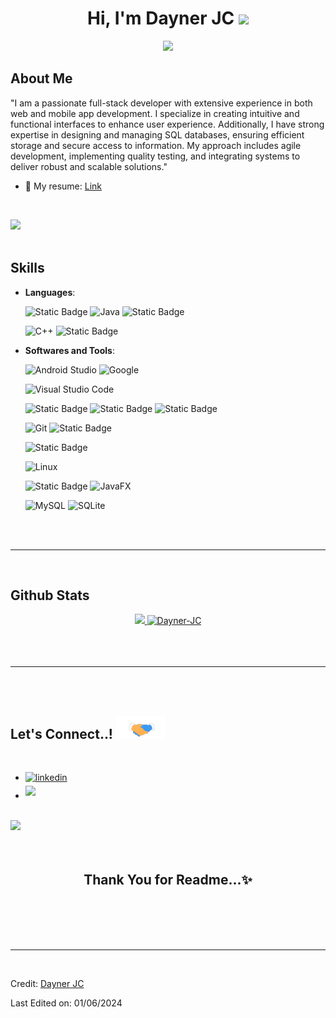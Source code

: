 
<h1 align="center"><b>Hi, I'm Dayner JC</b> <img src="https://media.giphy.com/media/hvRJCLFzcasrR4ia7z/giphy.gif" width="35"></h1>

<p align="center">
  <a href="https://github.com/DenverCoder1/readme-typing-svg"><img src="https://readme-typing-svg.herokuapp.com?font=Time+New+Roman&color=cyan&size=25&center=true&vCenter=true&width=750&height=150&lines=Mobile+Developer..&hearts;"></a>
</p>

## About Me

"I am a passionate full-stack developer with extensive experience in both web and mobile app development. I specialize in creating intuitive and functional interfaces to enhance user experience. Additionally, I have strong expertise in designing and managing SQL databases, ensuring efficient storage and secure access to information. My approach includes agile development, implementing quality testing, and integrating systems to deliver robust and scalable solutions."
- 📄 My resume: [Link](https://www.canva.com/design/DAGJu7Kw9xQ/J5Ojo8AfFRt1Ks76Yxe0Bg/edit?utm_content=DAGJu7Kw9xQ&utm_campaign=designshare&utm_medium=link2&utm_source=sharebutton)

<br>

<img src="https://user-images.githubusercontent.com/73097560/115834477-dbab4500-a447-11eb-908a-139a6edaec5c.gif"><br><br>

## Skills

<p align="center">

- **Languages**:

    ![Static Badge](https://img.shields.io/badge/Kotlin-white?style=for-the-badge&logo=kotlin)
    ![Java](https://img.shields.io/badge/java-%23ED8B00.svg?style=for-the-badge&logo=openjdk&logoColor=white)
    ![Static Badge](https://img.shields.io/badge/Dart-blue?style=for-the-badge&logo=dart)


    ![C++](https://img.shields.io/badge/C++%20-%2300599C.svg?style=for-the-badge&logo=c%2B%2B&logoColor=white)
    ![Static Badge](https://img.shields.io/badge/SQL-black?style=for-the-badge&logo=SQL)

- **Softwares and Tools**:

    ![Android Studio](https://img.shields.io/badge/android%20studio-346ac1?style=for-the-badge&logo=android%20studio&logoColor=white)
    ![Google](https://img.shields.io/badge/google-%234285F4.svg?style=for-the-badge&logo=google&logoColor=white)

  
    ![Visual Studio Code](https://img.shields.io/badge/Visual%20Studio%20Code-0078d7.svg?style=for-the-badge&logo=visual-studio-code&logoColor=white)


    ![Static Badge](https://img.shields.io/badge/Firebase-yellow?style=for-the-badge&logo=Firebase)
    ![Static Badge](https://img.shields.io/badge/Firestore-blue?style=for-the-badge&logo=Fire%20Store)
    ![Static Badge](https://img.shields.io/badge/ci%2Fcd-red?style=for-the-badge&logo=CI%2FCD)

  
    ![Git](https://img.shields.io/badge/git-%23F05033.svg?style=for-the-badge&logo=git&logoColor=white)
    ![Static Badge](https://img.shields.io/badge/GitHub-Dayner_JC-white?style=for-the-badge&logo=GitHub&logoColor=Black)


    ![Static Badge](https://img.shields.io/badge/Flutter-blue?style=for-the-badge&logo=Flutter)

  
    ![Linux](https://img.shields.io/badge/Linux-FCC624?style=for-the-badge&logo=linux&logoColor=black)

  
    ![Static Badge](https://img.shields.io/badge/Spring_Framework-black?style=for-the-badge&logo=Spring)
    ![JavaFX](https://img.shields.io/badge/javafx-%23FF0000.svg?style=for-the-badge&logo=javafx&logoColor=white)

  
    ![MySQL](https://img.shields.io/badge/mysql-4479A1.svg?style=for-the-badge&logo=mysql&logoColor=white)
    ![SQLite](https://img.shields.io/badge/sqlite-%2307405e.svg?style=for-the-badge&logo=sqlite&logoColor=white)

</p>

<br>
<br>

-----

<br>


## Github Stats 

<div align="center">

<a href="https://github.com/Dayner-JC">
  <img src="https://github-readme-stats.vercel.app/api?username=Dayner-JC&include_all_commits=true&count_private=true&show_icons=true&line_height=20&title_color=7A7ADB&icon_color=2234AE&text_color=D3D3D3&bg_color=0,000000,130F40" width="450"/>
  <img src="https://github-readme-stats.vercel.app/api/top-langs?username=Dayner-JC&show_icons=true&locale=en&layout=compact&line_height=20&title_color=7A7ADB&icon_color=2234AE&text_color=D3D3D3&bg_color=0,000000,130F40" width="375"  alt="Dayner-JC"/>
</a>

</a>
</div>

<br>
<br>
<br>

-----

<br>
<br>

## Let's Connect..! <img src="https://github.com/0xAbdulKhalid/0xAbdulKhalid/raw/main/assets/mdImages/handshake.gif" width ="80">
<br>
<div align='left'>

<ul>

<li>
<a href="https://www.linkedin.com/in/daynerjcespedes" target="_blank">
<img src="https://img.shields.io/badge/Linkedin-Dayner_JC-blue?style=for-the-badge&logo=Linkedin&logoColor=Black" alt=linkedin style="margin-bottom: 5px;"/>
</a>
</li>

<li>
<a href="mailto:daynercespedes4@gmail.com" target="_blank">
<img src="https://img.shields.io/badge/Mail%3A-_daynercespedes4%40gmail.com-white?style=flat-square&logo=Gmail&logoColor=Black" t=mail style="margin-bottom: 5px;" />
</a>
</li>
	
</ul>
</div>

<br>
<img src="https://user-images.githubusercontent.com/73097560/115834477-dbab4500-a447-11eb-908a-139a6edaec5c.gif">
<br>
<br>
<br>

<div align='center'>

## Thank You for Readme...✨

</div>
<br>
<br>
<br>
<br>

---

<br>

Credit: [Dayner JC](https://github.com/Dayner-JC/Dayner-JC)

Last Edited on: 01/06/2024

